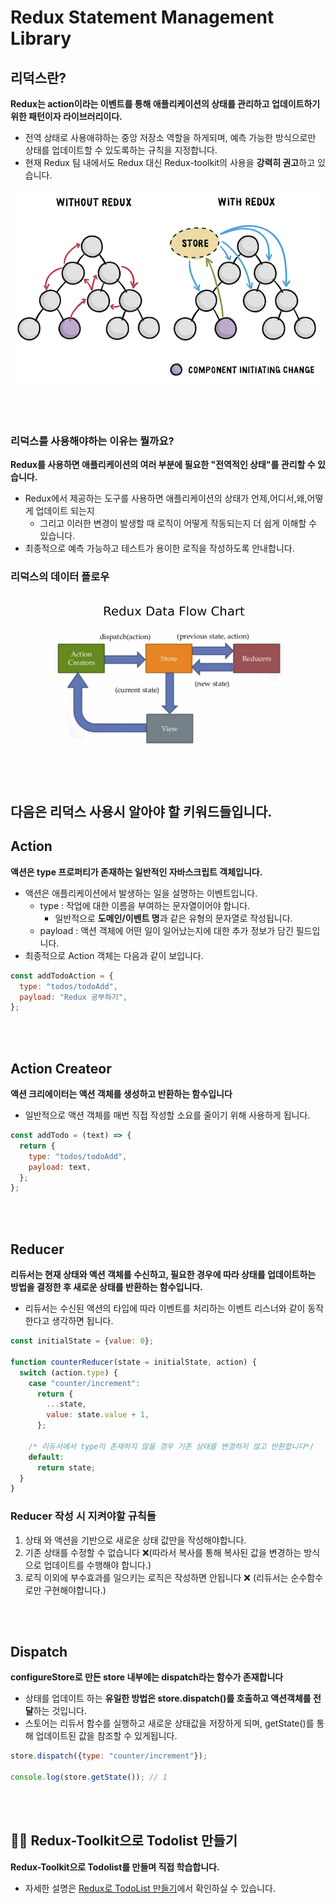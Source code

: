 # Redux Statement Management Library

## 리덕스란?

**Redux는 action이라는 이벤트를 통해 애플리케이션의 상태를 관리하고 업데이트하기 위한 패턴이자 라이브러리이다.**

- 전역 상태로 사용애햐하는 중앙 저장소 역할을 하게되며, 예측 가능한 방식으로만 상태를 업데이트할 수 있도록하는 규칙을 지정합니다.
- 현재 Redux 팀 내에서도 Redux 대신 Redux-toolkit의 사용을 **강력히 권고**하고 있습니다.

<p align="center"><img src="./docs/assest/what-redux.png"></p>

<br />
<br />

### 리덕스를 사용해야하는 이유는 뭘까요?

**Redux를 사용하면 애플리케이션의 여러 부분에 필요한 "전역적인 상태"를 관리할 수 있습니다.**

- Redux에서 제공하는 도구를 사용하면 애플리케이션의 상태가 언제,어디서,왜,어떻게 업데이트 되는지
  - 그리고 이러한 변경이 발생할 때 로직이 어떻게 작동되는지 더 쉽게 이해할 수 있습니다.
- 최종적으로 예측 가능하고 테스트가 용이한 로직을 작성하도록 안내합니다.

### 리덕스의 데이터 플로우

![Alt text](./docs/assest/reduxt-data-flow.png)

<br />
<br />

## 다음은 리덕스 사용시 알아야 할 키워드들입니다.

## Action

**액션은 type 프로퍼티가 존재하는 일반적인 자바스크립트 객체입니다.**

- 액션은 애플리케이션에서 발생하는 일을 설명하는 이벤트입니다.
  - type : 작업에 대한 이름을 부여하는 문자열이어야 합니다.
    - 일반적으로 **도메인/이벤트 명**과 같은 유형의 문자열로 작성됩니다.
  - payload : 액션 객체에 어떤 일이 일어났는지에 대한 추가 정보가 담긴 필드입니다.
- 최종적으로 Action 객체는 다음과 같이 보입니다.

```js
const addTodoAction = {
  type: "todos/todoAdd",
  payload: "Redux 공부하기",
};
```

<br />
<br />

## Action Createor

**액션 크리에이터는 액션 객체를 생성하고 반환하는 함수입니다**

- 일반적으로 액션 객체를 매번 직접 작성할 소요를 줄이기 위해 사용하게 됩니다.

```js
const addTodo = (text) => {
  return {
    type: "todos/todoAdd",
    payload: text,
  };
};
```

<br />
<br />

## Reducer

**리듀서는 현재 상태와 액션 객체를 수신하고, 필요한 경우에 따라 상태를 업데이트하는 방법을 결정한 후 새로운 상태를 반환하는 함수입니다.**

- 리듀서는 수신된 액션의 타입에 따라 이벤트를 처리하는 이벤트 리스너와 같이 동작한다고 생각하면 됩니다.

```js
const initialState = {value: 0};

function counterReducer(state = initialState, action) {
  switch (action.type) {
    case "counter/increment":
      return {
        ...state,
        value: state.value + 1,
      };

    /* 리듀서에서 type이 존재하지 않을 경우 기존 상태를 변경하지 않고 반환합니다*/
    default:
      return state;
  }
}
```

### Reducer 작성 시 지켜야할 규칙들

1. 상태 와 액션을 기반으로 새로운 상태 값만을 작성해야합니다.
2. 기존 상태를 수정할 수 없습니다 ❌(따라서 복사를 통해 복사된 값을 변경하는 방식으로 업데이트를 수행해야 합니다.)
3. 로직 이외에 부수효과를 일으키는 로직은 작성하면 안됩니다 ❌ (리듀서는 순수함수로만 구현해야합니다.)

<br />
<br />

## Dispatch

**configureStore로 만든 store 내부에는 dispatch라는 함수가 존재합니다**

- 상태를 업데이트 하는 **유일한 방법은 store.dispatch()를 호출하고 액션객체를 전달**하는 것입니다.
- 스토어는 리듀서 함수를 실행하고 새로운 상태값을 저장하게 되며, getState()를 통해 업데이트된 값을 참조할 수 있게됩니다.

```js
store.dispatch({type: "counter/increment"});

console.log(store.getState()); // 1
```

<br />
<br />

## 🏊‍♂️ Redux-Toolkit으로 Todolist 만들기

**Redux-Toolkit으로 Todolist를 만들며 직접 학습합니다.**

- 자세한 설명은 [Redux로 TodoList 만들기](./todoApp/README.md)에서 확인하실 수 있습니다.
